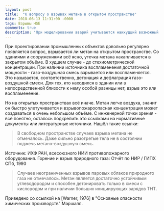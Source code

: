 ```yaml
---
layout: post
title:  "К вопросу о взрывах метана в открытом пространстве"
date: 2018-06-13 11:31:00 -0000
tags: Взрывы HSE
comments: true
description: "При моделировании аварий учитывается наихудший возможный сценарий развития аварии. Однако, сценарий аварийной ситуации должен быть возможным, то есть реализуемым на практике. Взрывы метана в открытом пространстве - не реалистичный сценарий."
---
```


При проектировании промышленных объектов довольно регулярно появляется вопрос, взрывается ли метан на открытом пространстве. Со зданиями и сооружениями всё ясно, утечка метана накапливается в закрытом объёме. В худшем случае - до стехиометрической концентрации. При наличии источника воспламенения достаточной мощности - газо-воздушная смесь взрывается или воспламеняется. Это называется, соответственно, детонация и дефлаграция газо-воздушной смеси. Для тех, кто находился в здании или в непосредственной близости к нему особой разницы нет, взрыв это или воспламенение. 

Но на открытых пространствах всё иначе. Метан легче воздуха, значит он быстро улетучивается и взрывопожароопасная концентрация может создаваться в очень небольшом объёме. С инженерной точки зрения - всё понятно, осталось подкрепить это ссылками на нормативные документы или литературные источники. Нашёл такие ссылки:

> В свободном пространстве случаев взрыва метана не отмечалось. Даже сильно разогретые тела не в состоянии поджечь метано-воздушную смесь.

Источник: 
ИХФ РАН, всесоюзного НИИ противопожарного оборудования. Горение и взрыв природного газа: Отчёт по НИР / ГИПХ СПб, 1990

> Случаев неограниченных взрывов паровых облаков природного газа не отмечалось. Метан является достаточно устойчивым углеводородом и способен детонировать только в смеси с кислородом и при наличии больших инициирующих зарядов ТНТ.

Приведено со ссылкой на [Warner, 1976] в "Основные опасности химических производств" Маршалл.